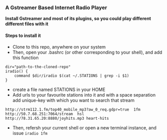 ### A Gstreamer Based Internet Radio Player

**Install Gstreamer and most of its plugins, so you could play different different files with it**

#### Steps to install it 
+ Clone to this repo, anywhere on your system
+ Then, open your .bashrc (or other corresponding to your shell), and add this function

```
dir="path-to-the-cloned-repo"
iradio() {
    command $dir/iradio $(cat ~/.STATIONS | grep -i $1)
}
```
+ create a file named STATIONS in your HOME
+ Add urls to your favourite stations into it and with a space separation add unique-key with which you want to search that stream
```
http://strm112.1.fm/top40_mobile_mp3?aw_0_req.gdpr=true  1fm
http://50.7.68.251:7064/stream  hsl
http://78.31.65.20:8880/joyhits.mp3 heart-hits
```

+ Then, refersh your current shell or open a new terminal instance, and issue `iradio 1fm`

